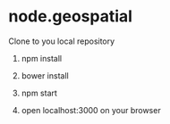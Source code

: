# node.geospatial

Clone to you local repository

1. npm install

2. bower install

3. npm start

4. open localhost:3000 on your browser

